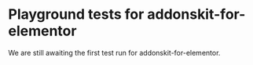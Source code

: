 # Playground tests for addonskit-for-elementor
We are still awaiting the first test run for addonskit-for-elementor.
